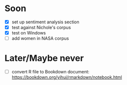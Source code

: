# Soon
- [x] set up sentiment analysis section
- [x] test against Nichole's corpus
- [x] test on Windows
- [ ] add women in NASA corpus

# Later/Maybe never
- [ ] convert R file to Bookdown document: https://bookdown.org/yihui/rmarkdown/notebook.html
